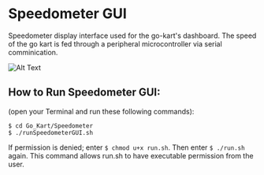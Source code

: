 # Speedometer GUI

Speedometer display interface used for the go-kart's dashboard. The speed of 
the go kart is fed through a peripheral microcontroller via serial
comminication.

![Alt Text](https://github.com/jimenezjose/Go_Kart/blob/assets/images/SpeedometerGUI%20screenshot.png)

## How to Run Speedometer GUI: 
(open your Terminal and run these following commands):
```
$ cd Go_Kart/Speedometer
$ ./runSpeedometerGUI.sh
```

If permission is denied; enter `$ chmod u+x run.sh`. Then enter `$ ./run.sh` 
again. This command allows run.sh to have executable permission from the user.
